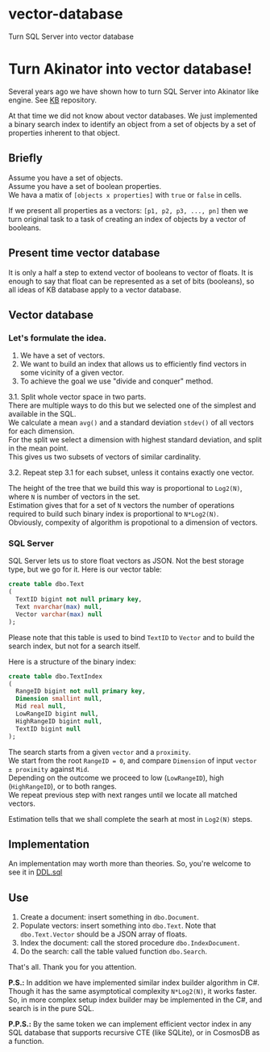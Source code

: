 # vector-database
Turn SQL Server into vector database

# Turn Akinator into vector database!
Several years ago we have shown how to turn SQL Server into Akinator like engine. See [KB](https://github.com/nesterovsky-bros/KB) repository.

At that time we did not know about vector databases.
We just implemented a binary search index to identify an object from a set of objects by a set of properties inherent to that object.

## Briefly
Assume you have a set of objects.  
Assume you have a set of boolean properties.  
We hava a matix of `[objects x properties]` with `true` or `false` in cells.  

If we present all properties as a vectors: `[p1, p2, p3, ..., pn]` then we turn original task to a task of creating an index of objects by a vector of booleans.

## Present time vector database
It is only a half a step to extend vector of booleans to vector of floats. It is enough to say that float can be represented as a set of bits (booleans), so all ideas of KB database apply to a vector database.

## Vector database
  ### Let's formulate the idea.
1. We have a set of vectors.  
2. We want to build an index that allows us to efficiently find vectors in some vicinity of a given vector.  
3. To achieve the goal we use "divide and conquer" method.

3.1. Split whole vector space in two parts.  
  There are multiple ways to do this but we selected one of the simplest and available in the SQL.  
  We calculate a mean `avg()` and a standard deviation `stdev()` of all vectors for each dimension.  
  For the split we select a dimension with highest standard deviation, and split in the mean point.  
  This gives us two subsets of vectors of similar cardinality.  
  
3.2. Repeat step 3.1 for each subset, unless it contains exactly one vector.    

The height of the tree that we build this way is proportional to `Log2(N)`, where `N` is number of vectors in the set.  
Estimation gives that for a set of `N` vectors the number of operations required to build such binary index is proportional to `N*Log2(N)`.  
Obviously, compexity of algorithm is propotional to a dimension of vectors.

  ### SQL Server
SQL Server lets us to store float vectors as JSON. Not the best storage type, but we go for it.
Here is our vector table:

```SQL
create table dbo.Text
(
  TextID bigint not null primary key,
  Text nvarchar(max) null,
  Vector varchar(max) null
);
```

Please note that this table is used to bind `TextID` to `Vector` and to build the search index, but not for a search itself.

Here is a structure of the binary index:

```SQL
create table dbo.TextIndex
(
  RangeID bigint not null primary key,
  Dimension smallint null,
  Mid real null,
  LowRangeID bigint null,
  HighRangeID bigint null,
  TextID bigint null
);
```

The search starts from a given `vector` and a `proximity`.  
We start from the root `RangeID = 0`, and compare `Dimension` of input `vector ± proximity` against `Mid`.  
Depending on the outcome we proceed to low (`LowRangeID`), high (`HighRangeID`), or to both ranges.  
We repeat previous step with next ranges until we locate all matched vectors.

Estimation tells that we shall complete the searh at most in `Log2(N)` steps.

## Implementation
An implementation may worth more than theories.
So, you're welcome to see it in [DDL.sql](./DDL.sql)

## Use
1. Create a document: insert something in `dbo.Document`.
2. Populate vectors: insert something into `dbo.Text`. Note that `dbo.Text.Vector` should be a JSON array of floats.
3. Index the document: call the stored procedure `dbo.IndexDocument`.
4. Do the search: call the table valued function `dbo.Search`.

That's all.
Thank you for you attention.

**P.S.:** In addition we have implemented similar index builder algorithm in C#. Though it has the same asymptotical complexity `N*Log2(N)`, it works faster. So, in more complex setup index builder may be implemented in the C#, and search is in the pure SQL.

**P.P.S.:** By the same token we can implement efficient vector index in any SQL database that supports recursive CTE (like SQLite), or in CosmosDB as a function.
